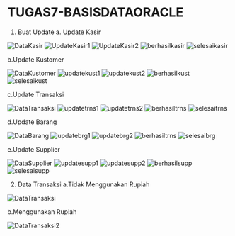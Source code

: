 # TUGAS7-BASISDATAORACLE

1. Buat Update
  a. Update Kasir
  
  ![DataKasir](https://user-images.githubusercontent.com/45527370/147399752-2968e8f4-7df2-48e9-86d1-f42283684e38.png)
  ![UpdateKasir1](https://user-images.githubusercontent.com/45527370/147399762-e16c2967-8bd9-4871-805d-f4cd44612ace.png)
  ![UpdateKasir2](https://user-images.githubusercontent.com/45527370/147399765-e077710f-6e13-4442-9ea5-c6c4f9ee36bc.png)
  ![berhasilkasir](https://user-images.githubusercontent.com/45527370/147399774-f85285f8-913a-40fd-90eb-5cfa6c6b0b10.png)
  ![selesaikasir](https://user-images.githubusercontent.com/45527370/147399779-09a43b48-ebeb-42ca-bfe2-24993e74a4eb.png)
  
  b.Update Kustomer
  
  ![DataKustomer](https://user-images.githubusercontent.com/45527370/147399790-dc39d89e-6f00-41b2-aeb5-b61421b2c4d3.png)
  ![updatekust1](https://user-images.githubusercontent.com/45527370/147399792-006ac0bd-1df5-458b-a81c-a0947beebef7.png)
  ![updatekust2](https://user-images.githubusercontent.com/45527370/147399796-a7b19dd3-806f-4343-a963-82b5a12b2270.png)
  ![berhasilkust](https://user-images.githubusercontent.com/45527370/147399801-9be509c2-ad5d-4e49-a8b6-902b886c7052.png)
  ![selesaikust](https://user-images.githubusercontent.com/45527370/147399810-8eaa70d9-7d97-4ac5-b3cc-4d296d4b3020.png)
  
  c.Update Transaksi
  
  ![DataTransaksi](https://user-images.githubusercontent.com/45527370/147399822-a2f6c644-7495-4f8a-9756-acfac10cfa5b.png)
  ![updatetrns1](https://user-images.githubusercontent.com/45527370/147399826-a4dc298e-2ecb-4568-8876-cad86c189188.png)
  ![updatetrns2](https://user-images.githubusercontent.com/45527370/147399829-ad866692-fdd6-423b-9d5f-9f97727ca061.png)
  ![berhasiltrns](https://user-images.githubusercontent.com/45527370/147399838-17f77b71-43e4-4465-9937-03e113afe650.png)
  ![selesaitrns](https://user-images.githubusercontent.com/45527370/147399847-abcf0c1c-386d-440f-b712-2d7f900ed552.png)
  
  d.Update Barang
  
  ![DataBarang](https://user-images.githubusercontent.com/45527370/147399852-5d9d63a7-f795-4216-9b2f-909407e1ad6e.png)
  ![updatebrg1](https://user-images.githubusercontent.com/45527370/147399857-96509414-05c6-465e-b308-4354a1805902.png)
  ![updatebrg2](https://user-images.githubusercontent.com/45527370/147399865-29a7a1a6-77eb-4088-8122-f31a88f0f1e3.png)
  ![berhasiltrns](https://user-images.githubusercontent.com/45527370/147399873-00ec06a0-38fd-4dde-bfb2-84b5f814a5d3.png)
  ![selesaibrg](https://user-images.githubusercontent.com/45527370/147399923-a40cb45e-4291-486b-86fd-fdc6689b83b9.png)

  e.Update Supplier
  
  ![DataSupplier](https://user-images.githubusercontent.com/45527370/147399894-5318f20e-a96a-4bd0-9eb8-94fc838009bc.png)
  ![updatesupp1](https://user-images.githubusercontent.com/45527370/147399900-5e855536-289d-4e04-a127-ed292aa4540d.png)
  ![updatesupp2](https://user-images.githubusercontent.com/45527370/147399906-ab2bc760-c04a-4f3a-a772-d2bb1c17ffb9.png)
  ![berhasilsupp](https://user-images.githubusercontent.com/45527370/147399914-f5fcd61c-25df-4db0-bd62-2db9cf5430c6.png)
  ![selesaisupp](https://user-images.githubusercontent.com/45527370/147399920-771d3f02-3d76-4a4b-a34b-04969d942b02.png)

2. Data Transaksi
  a.Tidak Menggunakan Rupiah
  
  ![DataTransaksi](https://user-images.githubusercontent.com/45527370/147399937-0502b012-da7a-48ad-bb7b-cf85992e4775.png)
  
  b.Menggunakan Rupiah
  
  ![DataTransaksi2](https://user-images.githubusercontent.com/45527370/147399943-cab9d619-b49f-44a3-872a-3b44b90c330f.png)


